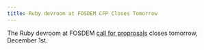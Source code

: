 ```yaml
---
title: Ruby devroom at FOSDEM CFP Closes Tomorrow
---
```


The Ruby devroom at FOSDEM [call for proprosals][cfp] closes tomorrow, December
1st.

[cfp]: http://fosdem.rubybelgium.be/cfp.html
